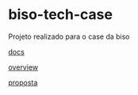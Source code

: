 # biso-tech-case

Projeto realizado para o case da biso

[docs](docs/how-to.md)

[overview](docs/overview.md)

[proposta](docs/proposta.md)
